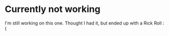 # Currently not working
I'm still working on this one.
Thought I had it, but ended up with a Rick Roll :( 

